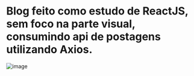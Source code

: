 # Blog feito como estudo de ReactJS, sem foco na parte visual, consumindo api de postagens utilizando Axios.

![image](https://user-images.githubusercontent.com/105018656/190732502-6ac7c986-67b4-4eba-b642-55e4ffefa0db.png)
